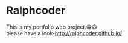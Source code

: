 # Ralphcoder
This is my portfolio web project.😁😃</br>
please have a look-http://ralphcoder.github.io/
